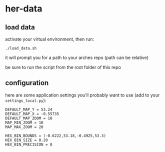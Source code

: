 # her-data

## load data
activate your virtual environment, then run:
```
./load_data.sh
```

it will prompt you for a path to your arches repo (path can be relative)

be sure to run the script from the root folder of this repo

## configuration

here are some application settings you'll probably want to use (add to your `settings_local.py`):
```
DEFAULT_MAP_Y = 53.24
DEFAULT_MAP_X = -0.55735
DEFAULT_MAP_ZOOM = 10
MAP_MIN_ZOOM = 10
MAP_MAX_ZOOM = 20

HEX_BIN_BOUNDS = (-0.6222,53.18,-0.4925,53.3)
HEX_BIN_SIZE = 0.20
HEX_BIN_PRECISION = 8
```
